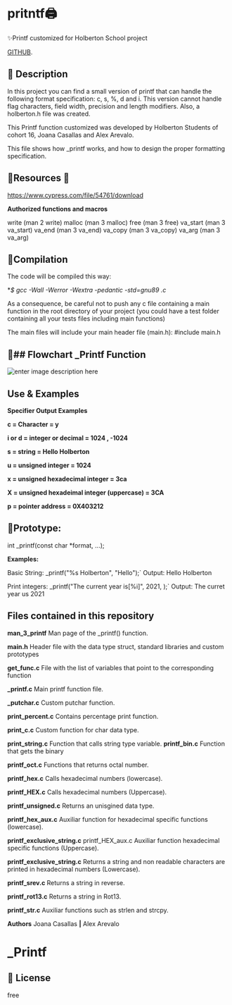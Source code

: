 ﻿# pritntf🖨

✨Printf customized for Holberton School project

[GITHUB](git@github.com:Alexoat76/printf.git).

## 🚀 Description

In this project you can find a small version of printf that can handle the following format specification: c, s, %, d and i.
This version cannot handle flag characters, field width, precision and length modifiers.
Also, a holberton.h file was created.

This Printf function customized  was developed by Holberton Students of cohort 16,
Joana Casallas and Alex Arevalo.

This file shows how _printf works, and how to design the proper formatting specification. 

## 🚀**Resources** 🔧
https://www.cypress.com/file/54761/download

**Authorized functions and macros**

write (man 2 write)
malloc (man 3 malloc)
free (man 3 free)
va_start (man 3 va_start)
va_end (man 3 va_end)
va_copy (man 3 va_copy)
va_arg (man 3 va_arg)

## 🚀**Compilation**
The code will be compiled this way:

**$ gcc -Wall -Werror -Wextra -pedantic -std=gnu89 *.c**

As a consequence, be careful not to push any c file containing a main function in the root directory of your project
(you could have a test folder containing all your tests files including main functions)

The main files will include your main header file (main.h):
#include main.h

## 🚀## Flowchart _Printf Function
![enter image description here](https://miro.medium.com/max/1400/1*FxYwdgz2Pn2ddHth2oxonw.jpeg)
## **Use & Examples**

**Specifier	Output	Examples**

**c = Character = y**

**i or d = integer or decimal = 1024 , -1024**

**s = string = Hello Holberton**

**u = unsigned integer = 1024**

**x = unsigned hexadecimal integer = 3ca**

**X = unsigned hexadeimal integer (uppercase) = 3CA**

**p = pointer address = 0X403212**



## 🚀**Prototype:**
int _printf(const char *format, ...);

**Examples:**

Basic String:
_printf("%s Holberton", "Hello");`
Output: Hello Holberton

Print integers:
_printf("The current year is[%i]", 2021, );`
Output: The curret year us 2021

## Files contained in this repository

**man_3_printf**
Man page of the _printf() function.

**main.h**
Header file with the data type struct, standard libraries and custom prototypes

**get_func.c**
File with the list of variables that point to the corresponding function

**_printf.c**
Main printf function file.

**_putchar.c**
Custom putchar function.

**print_percent.c**
Contains percentage print function.

**print_c.c**
Custom function for char data type.

**print_string.c**
Function that calls string type variable.
**printf_bin.c**
Function that gets the binary

**printf_oct.c**
Functions that returns octal number.

**printf_hex.c**
Calls hexadecimal numbers (lowercase).

**printf_HEX.c**
Calls hexadecimal numbers (Uppercase).

**printf_unsigned.c**
Returns an unisgined data type.

**printf_hex_aux.c**
Auxiliar function for hexadecimal specific functions (lowercase).

**printf_exclusive_string.c**
printf_HEX_aux.c	Auxiliar function hexadecimal specific functions
(Uppercase).

**printf_exclusive_string.c**
Returns a string and non readable characters are printed in hexadecimal numbers (Lowercase).	

**printf_srev.c**
Returns a string in reverse.

**printf_rot13.c**
Returns a string in Rot13.

**printf_str.c**
Auxiliar functions such as strlen and strcpy.

**Authors**  Joana Casallas **|** Alex Arevalo
# _Printf


## 🧾 License
free
